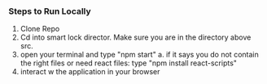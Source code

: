 ### Steps to Run Locally
  1. Clone Repo
  2. Cd into smart lock director. Make sure you are in the directory above src.
  3. open your terminal and type "npm start"
       a. if it says you do not contain the right files or need react files: type "npm install react-scripts"
  4. interact w the application in your browser
     
